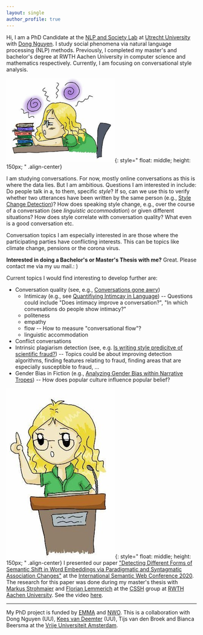 ```yaml
---
layout: single
author_profile: true
---
```


Hi, I am a PhD Candidate at the [NLP and Society Lab](https://nlpsoc.github.io/) at [Utrecht University](https://www.uu.nl/en) with [Dong Nguyen](https://dongnguyen.nl/). I study social phenomena via natural language processing (NLP) methods. Previously, I completed my master's and bachelor's degree at RWTH Aachen University in computer science and mathematics  respectively. Currently, I am focusing on conversational style analysis.

![drawn Anna research](./assets/images/research.PNG){: style=" float: middle; height: 150px; " .align-center}

I am studying conversations. For now, mostly online conversations as this is where the data lies. But I am ambitious.
Questions I am interested in include: Do people talk in a, to them, specific *style*? If so, can we use this to verify whether two utterances have been written by the same person (e.g., [Style Change Detection](https://pan.webis.de/clef20/pan20-web/style-change-detection.html))? How does speaking style change, e.g., over the course of a conversation (see *linguistic accommodation*) or given different situations? How does style correlate with conversation quality? What even is a good conversation etc. 

Conversation topics I am especially interested in are those where the participating parties have conflicting interests. This can be topics like climate change, pensions or the corona virus.

**Interested in doing a Bachelor's or Master's Thesis with me?** Great. Please contact me via my uu mail.: )

 Current topics I would find interesting to develop further are:  
 * Conversation quality (see, e.g., [Conversations gone awry](https://www.aclweb.org/anthology/P18-1125/))  
    * Intimicay (e.g., see [Quantifiying Intimcay in Language](https://www.aclweb.org/anthology/2020.emnlp-main.428/)) -- Questions could include "Does intimacy improve a conversation?", "In which convesations do people show intimacy?"  
    * politeness  
    * empathy  
    * flow -- How to measure "conversational flow"?  
    * linguistic accommodation  
 * Conflict conversations
 * Intrinsic plagiarism detection (see, e.g. [Is writing style predicitve of scientific fraud?](https://www.aclweb.org/anthology/W17-4905/)) -- Topics could be about improving detection algorithms, finding features relating to fraud, finding areas that are especially susceptible to fraud, ...  
 * Gender Bias in Fiction (e.g., [Analyzing Gender Bias within Narrative Tropes](https://www.aclweb.org/anthology/2020.nlpcss-1.23.pdf)) -- How does popular culture influence popular belief?
  

![drawn Anna presents](./assets/images/talk.jpg){: style=" float: middle; height: 150px; " .align-center}
I presented our paper  ["Detecting Different Forms of Semantic Shift in Word Embeddings via Paradigmatic and Syntagmatic Association Changes"](https://annawegmann.github.io/pdf/Detecting-Different-Forms-of-Semantic-Shift.pdf) at the [International Semantic Web Conference 2020](https://iswc2020.semanticweb.org/).  The research for this paper was done during my master's thesis with [Markus Strohmaier](http://www.markusstrohmaier.info/) and [Florian Lemmerich](http://florian.lemmerich.net/) at the [CSSH](http://cssh.rwth-aachen.de/) group at [RWTH Aachen University](www.rwth-aachen.de/). See the video [here](https://www.youtube.com/watch?v=V8M8-8-TteA).



---
My PhD project is funded by [EMMA](https://www.emma.nl/) and [NWO](https://www.nwo.nl/en). This is a collaboration with Dong Nguyen (UU), [Kees van Deemter](https://www.uu.nl/staff/CJvanDeemter?t=0) (UU),  Tijs van den Broek and Bianca Beersma at the [Vrije Universiteit Amsterdam](https://www.vu.nl/en/). 
